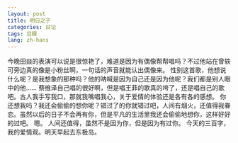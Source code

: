 ```yaml
---
layout: post
title: 明日之子
categories: 日记
tags: 豆瓣
lang: zh-hans
---
```

今晚田燚的表演可以说是很惊艳了，难道是因为有偶像帮帮唱吗？不过他站在曾轶可旁边真的像是小粉丝啊，一句话的声音就能认出偶像来。
性别这首歌，他想说什么呢？是我想象的那种吗？他的呐喊是因为自己还是因为他呢？我们都是别人眼中的他……
蔡维泽自己唱的很好啊，但是唱王菲的歌真的垮了，还是唱自己的歌吧。古人我手写我口，那就我嘴唱我心，关于爱情的体验还是各有各的感想。
你还想我吗？我还会偷偷的想你呢？错过了的你就错过吧，人间有烟火，还值得我眷恋。虽然以后的日子不会再有你，但是平凡的生活里我还会偷偷地想你，这样好好的过吧。
嗯。
人间还值得，虽然不是因为你，但是因为有过你。
今天的三百字，我的爱情观。明天早起去东极岛。